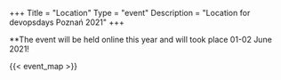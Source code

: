 +++
Title = "Location"
Type = "event"
Description = "Location for devopsdays Poznań 2021"
+++

**The event will be held online this year and will took place 01-02 June 2021!

{{< event_map >}}
